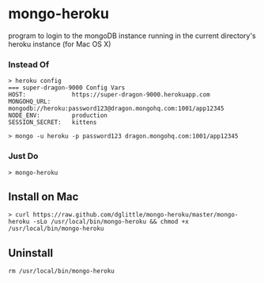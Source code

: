 mongo-heroku
============

program to login to the mongoDB instance running in the current directory's heroku instance (for Mac OS X)

### Instead Of

```
> heroku config
=== super-dragon-9000 Config Vars
HOST:             https://super-dragon-9000.herokuapp.com
MONGOHQ_URL:      mongodb://heroku:password123@dragon.mongohq.com:1001/app12345
NODE_ENV:         production
SESSION_SECRET:   kittens

> mongo -u heroku -p password123 dragon.mongohq.com:1001/app12345
```

### Just Do

```
> mongo-heroku
```

## Install on Mac

```
> curl https://raw.github.com/dglittle/mongo-heroku/master/mongo-heroku -sLo /usr/local/bin/mongo-heroku && chmod +x /usr/local/bin/mongo-heroku
```

## Uninstall

```
rm /usr/local/bin/mongo-heroku
```
